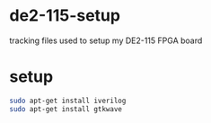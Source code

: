 # de2-115-setup
tracking files used to setup my DE2-115 FPGA board
# setup
```bash
sudo apt-get install iverilog
sudo apt-get install gtkwave
```
